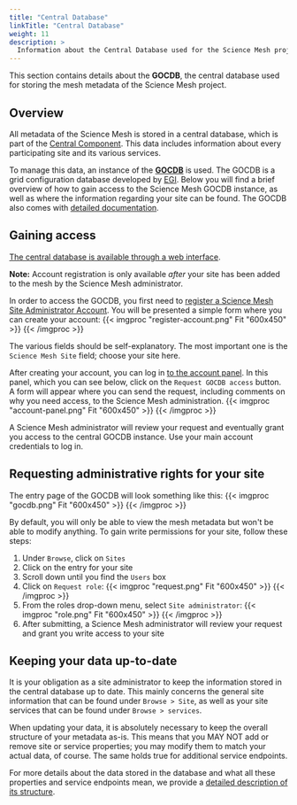 ```yaml
---
title: "Central Database"
linkTitle: "Central Database"
weight: 11
description: >
  Information about the Central Database used for the Science Mesh project.
---
```


This section contains details about the **GOCDB**, the central database used for storing the mesh metadata of the Science Mesh project.

## Overview
All metadata of the Science Mesh is stored in a central database, which is part of the [Central Component](../central-component). This data includes information about every participating site and its various services.

To manage this data, an instance of the **[GOCDB](https://github.com/GOCDB/gocdb)** is used. The GOCDB is a grid configuration database developed by [EGI](https://www.egi.eu). Below you will find a brief overview of how to gain access to the Science Mesh GOCDB instance, as well as where the information regarding your site can be found. The GOCDB also comes with [detailed documentation](https://wiki.egi.eu/wiki/GOCDB).

## Gaining access
[The central database is available through a web interface](https://gocdb.sciencemesh.uni-muenster.de).

**Note:** Account registration is only available _after_ your site has been added to the mesh
by the Science Mesh administrator.

In order to access the GOCDB, you first need to [register a Science Mesh Site Administrator Account](https://iop.sciencemesh.uni-muenster.de/iop/siteacc/account?path=register). You will be presented a simple form where you can create your account:
{{< imgproc "register-account.png" Fit "600x450" >}}
{{< /imgproc >}}

The various fields should be self-explanatory. The most important one is the `Science Mesh Site` field; choose your site here.

After creating your account, you can log in [to the account panel](https://iop.sciencemesh.uni-muenster.de/iop/siteacc/account/?path=login). In this panel, which you can see below, click on the `Request GOCDB access` button. A form will appear where you can send the request, including comments on why you need access, to the Science Mesh administration.
{{< imgproc "account-panel.png" Fit "600x450" >}}
{{< /imgproc >}}

A Science Mesh administrator will review your request and eventually grant you access to the central GOCDB instance. Use your main account credentials to log in.

## Requesting administrative rights for your site
The entry page of the GOCDB will look something like this:
{{< imgproc "gocdb.png" Fit "600x450" >}}
{{< /imgproc >}}

By default, you will only be able to view the mesh metadata but won't be able to modify anything. To gain write permissions for your site, follow these steps:
1. Under `Browse`, click on `Sites`
1. Click on the entry for your site
1. Scroll down until you find the `Users` box
1. Click on `Request role`:
    {{< imgproc "request.png" Fit "600x450" >}}
    {{< /imgproc >}}
1. From the roles drop-down menu, select `Site administrator`:
    {{< imgproc "role.png" Fit "600x450" >}}
    {{< /imgproc >}}
1. After submitting, a Science Mesh administrator will review your request and grant you write access to your site

## Keeping your data up-to-date
It is your obligation as a site administrator to keep the information stored in the central database up to date. This mainly concerns the general site information that can be found under `Browse > Site`, as well as your site services that can be found under `Browse > services`.

When updating your data, it is absolutely necessary to keep the overall structure of your metadata as-is. This means that you MAY NOT add or remove site or service properties; you may modify them to match your actual data, of course. The same holds true for additional service endpoints.

For more details about the data stored in the database and what all these properties and service endpoints mean, we provide a [detailed description of its structure](./gocdb).
